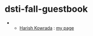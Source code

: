 # dsti-fall-guestbook

* * [Harish Kowrada](https://github.com/hkowrada) : [my page](pages/harish.md)
